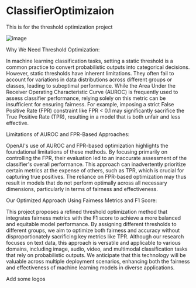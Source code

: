 # ClassifierOptimizaion
This is for the threshold optimization project

![image](https://github.com/user-attachments/assets/dfb57123-8d1f-435d-9164-96e17edd1d96)


Why We Need Threshold Optimization:

In machine learning classification tasks, setting a static threshold is a common practice to convert probabilistic outputs into categorical decisions. However, static thresholds have inherent limitations. They often fail to account for variations in data distributions across different groups or classes, leading to suboptimal performance. While the Area Under the Receiver Operating Characteristic Curve (AUROC) is frequently used to assess classifier performance, relying solely on this metric can be insufficient for ensuring fairness. For example, imposing a strict False Positive Rate (FPR) constraint like FPR < 0.1 may significantly sacrifice the True Positive Rate (TPR), resulting in a model that is both unfair and less effective.

Limitations of AUROC and FPR-Based Approaches:

OpenAI's use of AUROC and FPR-based optimization highlights the foundational limitations of these methods. By focusing primarily on controlling the FPR, their evaluation led to an inaccurate assessment of the classifier's overall performance. This approach can inadvertently prioritize certain metrics at the expense of others, such as TPR, which is crucial for capturing true positives. The reliance on FPR-based optimization may thus result in models that do not perform optimally across all necessary dimensions, particularly in terms of fairness and effectiveness.

Our Optimized Approach Using Fairness Metrics and F1 Score:

This project proposes a refined threshold optimization method that integrates fairness metrics with the F1 score to achieve a more balanced and equitable model performance. By assigning different thresholds to different groups, we aim to optimize both fairness and accuracy without disproportionately sacrificing key metrics like TPR. Although our research focuses on text data, this approach is versatile and applicable to various domains, including image, audio, video, and multimodal classification tasks that rely on probabilistic outputs. We anticipate that this technology will be valuable across multiple deployment scenarios, enhancing both the fairness and effectiveness of machine learning models in diverse applications.


Add some logos
